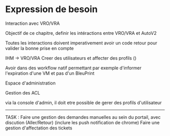 Expression de besoin
====================

Interaction avec VRO/VRA

Objectif de ce chapitre, definir les intéractions entre VRO/VRA et AutoV2

Toutes les interactions doivent imperativement avoir un code retour pour valider la bonne prise en compte

IHM -> VRO/VRA
Creer des utilisateurs et affecter des profils ()


Avoir dans des workflow natif permettant par exemple d'informer l'expiration d'une VM et pas d'un BleuPrint



Espace d'administration


Gestion des ACL

via la console d'admin, il doit etre possible de gerer des profils d'utilisateur




------
TASK : Faire une gestion des demandes manuelles au sein du portail, avec discution (Aller/Retour) (inclure les push notification de chrome)
Faire une gestion d'affectation des tickets